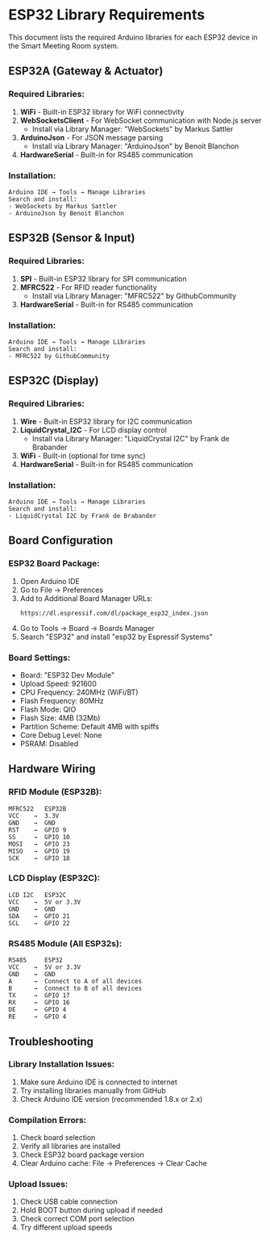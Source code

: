 # ESP32 Library Requirements

This document lists the required Arduino libraries for each ESP32 device in the Smart Meeting Room system.

## ESP32A (Gateway & Actuator)

### Required Libraries:
1. **WiFi** - Built-in ESP32 library for WiFi connectivity
2. **WebSocketsClient** - For WebSocket communication with Node.js server
   - Install via Library Manager: "WebSockets" by Markus Sattler
3. **ArduinoJson** - For JSON message parsing
   - Install via Library Manager: "ArduinoJson" by Benoit Blanchon
4. **HardwareSerial** - Built-in for RS485 communication

### Installation:
```
Arduino IDE → Tools → Manage Libraries
Search and install:
- WebSockets by Markus Sattler
- ArduinoJson by Benoit Blanchon
```

## ESP32B (Sensor & Input)

### Required Libraries:
1. **SPI** - Built-in ESP32 library for SPI communication
2. **MFRC522** - For RFID reader functionality
   - Install via Library Manager: "MFRC522" by GithubCommunity
3. **HardwareSerial** - Built-in for RS485 communication

### Installation:
```
Arduino IDE → Tools → Manage Libraries
Search and install:
- MFRC522 by GithubCommunity
```

## ESP32C (Display)

### Required Libraries:
1. **Wire** - Built-in ESP32 library for I2C communication
2. **LiquidCrystal_I2C** - For LCD display control
   - Install via Library Manager: "LiquidCrystal I2C" by Frank de Brabander
3. **WiFi** - Built-in (optional for time sync)
4. **HardwareSerial** - Built-in for RS485 communication

### Installation:
```
Arduino IDE → Tools → Manage Libraries
Search and install:
- LiquidCrystal I2C by Frank de Brabander
```

## Board Configuration

### ESP32 Board Package:
1. Open Arduino IDE
2. Go to File → Preferences
3. Add to Additional Board Manager URLs:
   ```
   https://dl.espressif.com/dl/package_esp32_index.json
   ```
4. Go to Tools → Board → Boards Manager
5. Search "ESP32" and install "esp32 by Espressif Systems"

### Board Settings:
- Board: "ESP32 Dev Module"
- Upload Speed: 921600
- CPU Frequency: 240MHz (WiFi/BT)
- Flash Frequency: 80MHz
- Flash Mode: QIO
- Flash Size: 4MB (32Mb)
- Partition Scheme: Default 4MB with spiffs
- Core Debug Level: None
- PSRAM: Disabled

## Hardware Wiring

### RFID Module (ESP32B):
```
MFRC522   ESP32B
VCC    →  3.3V
GND    →  GND
RST    →  GPIO 9
SS     →  GPIO 10
MOSI   →  GPIO 23
MISO   →  GPIO 19
SCK    →  GPIO 18
```

### LCD Display (ESP32C):
```
LCD I2C   ESP32C
VCC    →  5V or 3.3V
GND    →  GND
SDA    →  GPIO 21
SCL    →  GPIO 22
```

### RS485 Module (All ESP32s):
```
RS485     ESP32
VCC    →  5V or 3.3V
GND    →  GND
A      →  Connect to A of all devices
B      →  Connect to B of all devices
TX     →  GPIO 17
RX     →  GPIO 16
DE     →  GPIO 4
RE     →  GPIO 4
```

## Troubleshooting

### Library Installation Issues:
1. Make sure Arduino IDE is connected to internet
2. Try installing libraries manually from GitHub
3. Check Arduino IDE version (recommended 1.8.x or 2.x)

### Compilation Errors:
1. Check board selection
2. Verify all libraries are installed
3. Check ESP32 board package version
4. Clear Arduino cache: File → Preferences → Clear Cache

### Upload Issues:
1. Check USB cable connection
2. Hold BOOT button during upload if needed
3. Check correct COM port selection
4. Try different upload speeds